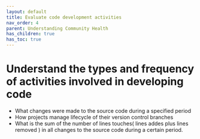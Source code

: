 ```yaml
---
layout: default
title: Evaluate code development activities
nav_order: 4
parent: Understanding Community Health
has_children: true
has_toc: true
---
```


# Understand the types and frequency of activities involved in developing code

- What changes were made to the source code during a specified period
- How projects manage lifecycle of their version control branches
- What is the sum of the number of lines touches( lines addes plus lines removed ) in all
  changes to the source code during a certain period.
